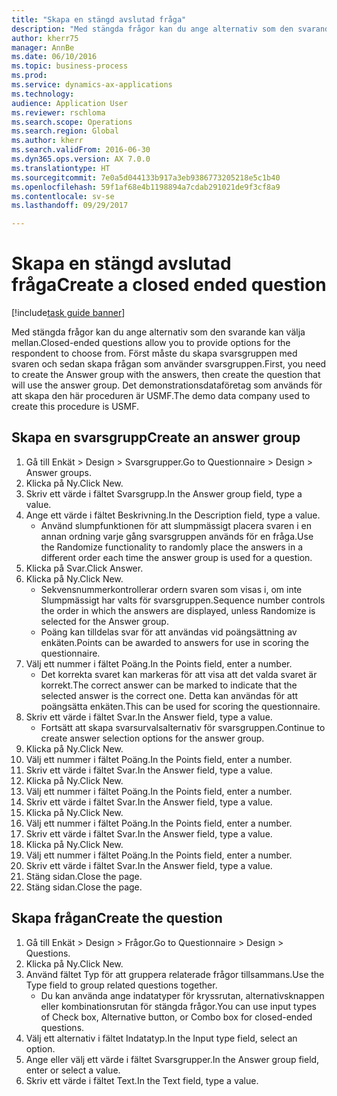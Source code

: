```yaml
--- 
title: "Skapa en stängd avslutad fråga"
description: "Med stängda frågor kan du ange alternativ som den svarande kan välja mellan."
author: kherr75
manager: AnnBe
ms.date: 06/10/2016
ms.topic: business-process
ms.prod: 
ms.service: dynamics-ax-applications
ms.technology: 
audience: Application User
ms.reviewer: rschloma
ms.search.scope: Operations
ms.search.region: Global
ms.author: kherr
ms.search.validFrom: 2016-06-30
ms.dyn365.ops.version: AX 7.0.0
ms.translationtype: HT
ms.sourcegitcommit: 7e0a5d044133b917a3eb9386773205218e5c1b40
ms.openlocfilehash: 59f1af68e4b1198894a7cdab291021de9f3cf8a9
ms.contentlocale: sv-se
ms.lasthandoff: 09/29/2017

---
```

# <a name="create-a-closed-ended-question"></a><span data-ttu-id="29943-103">Skapa en stängd avslutad fråga</span><span class="sxs-lookup"><span data-stu-id="29943-103">Create a closed ended question</span></span>

[!include[task guide banner](../../includes/task-guide-banner.md)]

<span data-ttu-id="29943-104">Med stängda frågor kan du ange alternativ som den svarande kan välja mellan.</span><span class="sxs-lookup"><span data-stu-id="29943-104">Closed-ended questions allow you to provide options for the respondent to choose from.</span></span> <span data-ttu-id="29943-105">Först måste du skapa svarsgruppen med svaren och sedan skapa frågan som använder svarsgruppen.</span><span class="sxs-lookup"><span data-stu-id="29943-105">First, you need to create the Answer group with the answers, then create the question that will use the answer group.</span></span> <span data-ttu-id="29943-106">Det demonstrationsdataföretag som används för att skapa den här proceduren är USMF.</span><span class="sxs-lookup"><span data-stu-id="29943-106">The demo data company used to create this procedure is USMF.</span></span>


## <a name="create-an-answer-group"></a><span data-ttu-id="29943-107">Skapa en svarsgrupp</span><span class="sxs-lookup"><span data-stu-id="29943-107">Create an answer group</span></span>
1. <span data-ttu-id="29943-108">Gå till Enkät > Design > Svarsgrupper.</span><span class="sxs-lookup"><span data-stu-id="29943-108">Go to Questionnaire > Design > Answer groups.</span></span>
2. <span data-ttu-id="29943-109">Klicka på Ny.</span><span class="sxs-lookup"><span data-stu-id="29943-109">Click New.</span></span>
3. <span data-ttu-id="29943-110">Skriv ett värde i fältet Svarsgrupp.</span><span class="sxs-lookup"><span data-stu-id="29943-110">In the Answer group field, type a value.</span></span>
4. <span data-ttu-id="29943-111">Ange ett värde i fältet Beskrivning.</span><span class="sxs-lookup"><span data-stu-id="29943-111">In the Description field, type a value.</span></span>
    * <span data-ttu-id="29943-112">Använd slumpfunktionen för att slumpmässigt placera svaren i en annan ordning varje gång svarsgruppen används för en fråga.</span><span class="sxs-lookup"><span data-stu-id="29943-112">Use the Randomize functionality to randomly place the answers in a different order each time the answer group is used for a question.</span></span>  
5. <span data-ttu-id="29943-113">Klicka på Svar.</span><span class="sxs-lookup"><span data-stu-id="29943-113">Click Answer.</span></span>
6. <span data-ttu-id="29943-114">Klicka på Ny.</span><span class="sxs-lookup"><span data-stu-id="29943-114">Click New.</span></span>
    * <span data-ttu-id="29943-115">Sekvensnummerkontrollerar ordern svaren som visas i, om inte Slumpmässigt har valts för svarsgruppen.</span><span class="sxs-lookup"><span data-stu-id="29943-115">Sequence number controls the order in which the answers are displayed, unless Randomize is selected for the Answer group.</span></span>  
    * <span data-ttu-id="29943-116">Poäng kan tilldelas svar för att användas vid poängsättning av enkäten.</span><span class="sxs-lookup"><span data-stu-id="29943-116">Points can be awarded to answers for use in scoring the questionnaire.</span></span>  
7. <span data-ttu-id="29943-117">Välj ett nummer i fältet Poäng.</span><span class="sxs-lookup"><span data-stu-id="29943-117">In the Points field, enter a number.</span></span>
    * <span data-ttu-id="29943-118">Det korrekta svaret kan markeras för att visa att det valda svaret är korrekt.</span><span class="sxs-lookup"><span data-stu-id="29943-118">The correct answer can be marked to indicate that the selected answer is the correct one.</span></span> <span data-ttu-id="29943-119">Detta kan användas för att poängsätta enkäten.</span><span class="sxs-lookup"><span data-stu-id="29943-119">This can be used for scoring the questionnaire.</span></span>  
8. <span data-ttu-id="29943-120">Skriv ett värde i fältet Svar.</span><span class="sxs-lookup"><span data-stu-id="29943-120">In the Answer field, type a value.</span></span>
    * <span data-ttu-id="29943-121">Fortsätt att skapa svarsurvalsalternativ för svarsgruppen.</span><span class="sxs-lookup"><span data-stu-id="29943-121">Continue to create answer selection options for the answer group.</span></span>  
9. <span data-ttu-id="29943-122">Klicka på Ny.</span><span class="sxs-lookup"><span data-stu-id="29943-122">Click New.</span></span>
10. <span data-ttu-id="29943-123">Välj ett nummer i fältet Poäng.</span><span class="sxs-lookup"><span data-stu-id="29943-123">In the Points field, enter a number.</span></span>
11. <span data-ttu-id="29943-124">Skriv ett värde i fältet Svar.</span><span class="sxs-lookup"><span data-stu-id="29943-124">In the Answer field, type a value.</span></span>
12. <span data-ttu-id="29943-125">Klicka på Ny.</span><span class="sxs-lookup"><span data-stu-id="29943-125">Click New.</span></span>
13. <span data-ttu-id="29943-126">Välj ett nummer i fältet Poäng.</span><span class="sxs-lookup"><span data-stu-id="29943-126">In the Points field, enter a number.</span></span>
14. <span data-ttu-id="29943-127">Skriv ett värde i fältet Svar.</span><span class="sxs-lookup"><span data-stu-id="29943-127">In the Answer field, type a value.</span></span>
15. <span data-ttu-id="29943-128">Klicka på Ny.</span><span class="sxs-lookup"><span data-stu-id="29943-128">Click New.</span></span>
16. <span data-ttu-id="29943-129">Välj ett nummer i fältet Poäng.</span><span class="sxs-lookup"><span data-stu-id="29943-129">In the Points field, enter a number.</span></span>
17. <span data-ttu-id="29943-130">Skriv ett värde i fältet Svar.</span><span class="sxs-lookup"><span data-stu-id="29943-130">In the Answer field, type a value.</span></span>
18. <span data-ttu-id="29943-131">Klicka på Ny.</span><span class="sxs-lookup"><span data-stu-id="29943-131">Click New.</span></span>
19. <span data-ttu-id="29943-132">Välj ett nummer i fältet Poäng.</span><span class="sxs-lookup"><span data-stu-id="29943-132">In the Points field, enter a number.</span></span>
20. <span data-ttu-id="29943-133">Skriv ett värde i fältet Svar.</span><span class="sxs-lookup"><span data-stu-id="29943-133">In the Answer field, type a value.</span></span>
21. <span data-ttu-id="29943-134">Stäng sidan.</span><span class="sxs-lookup"><span data-stu-id="29943-134">Close the page.</span></span>
22. <span data-ttu-id="29943-135">Stäng sidan.</span><span class="sxs-lookup"><span data-stu-id="29943-135">Close the page.</span></span>

## <a name="create-the-question"></a><span data-ttu-id="29943-136">Skapa frågan</span><span class="sxs-lookup"><span data-stu-id="29943-136">Create the question</span></span>
1. <span data-ttu-id="29943-137">Gå till Enkät > Design > Frågor.</span><span class="sxs-lookup"><span data-stu-id="29943-137">Go to Questionnaire > Design > Questions.</span></span>
2. <span data-ttu-id="29943-138">Klicka på Ny.</span><span class="sxs-lookup"><span data-stu-id="29943-138">Click New.</span></span>
3. <span data-ttu-id="29943-139">Använd fältet Typ för att gruppera relaterade frågor tillsammans.</span><span class="sxs-lookup"><span data-stu-id="29943-139">Use the Type field to group related questions together.</span></span>
    * <span data-ttu-id="29943-140">Du kan använda ange indatatyper för kryssrutan, alternativsknappen eller kombinationsrutan för stängda frågor.</span><span class="sxs-lookup"><span data-stu-id="29943-140">You can use input types of Check box, Alternative button, or Combo box for closed-ended questions.</span></span>  
4. <span data-ttu-id="29943-141">Välj ett alternativ i fältet Indatatyp.</span><span class="sxs-lookup"><span data-stu-id="29943-141">In the Input type field, select an option.</span></span>
5. <span data-ttu-id="29943-142">Ange eller välj ett värde i fältet Svarsgrupper.</span><span class="sxs-lookup"><span data-stu-id="29943-142">In the Answer group field, enter or select a value.</span></span>
6. <span data-ttu-id="29943-143">Skriv ett värde i fältet Text.</span><span class="sxs-lookup"><span data-stu-id="29943-143">In the Text field, type a value.</span></span>


